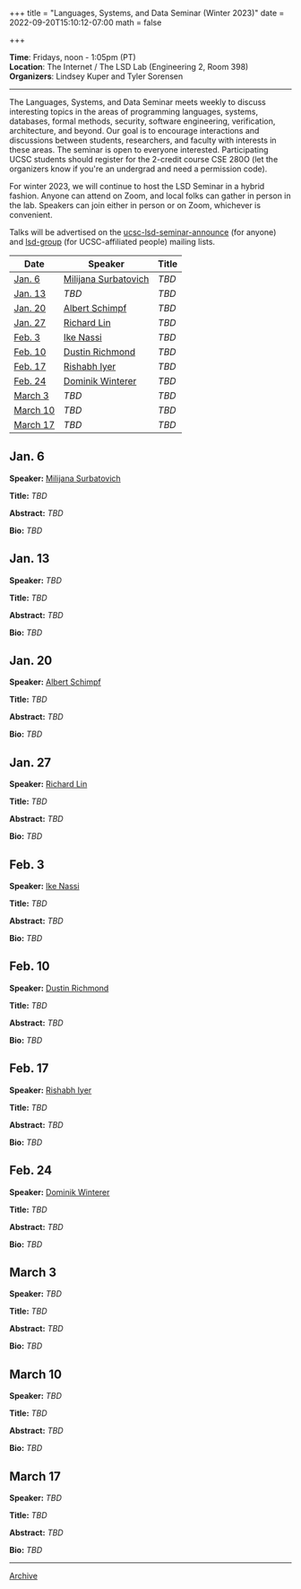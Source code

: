 +++
title = "Languages, Systems, and Data Seminar (Winter 2023)"
date = 2022-09-20T15:10:12-07:00
math = false

+++

**Time**: Fridays, noon - 1:05pm (PT) <br />
**Location**: The Internet / The LSD Lab (Engineering 2, Room 398) <br />
**Organizers**: Lindsey Kuper and Tyler Sorensen <br />

---

The Languages, Systems, and Data Seminar meets weekly to discuss interesting topics in the areas of programming languages, systems, databases, formal methods, security, software engineering, verification, architecture, and beyond.  Our goal is to encourage interactions and discussions between students, researchers, and faculty with interests in these areas.  The seminar is open to everyone interested.  Participating UCSC students should register for the 2-credit course CSE 280O (let the organizers know if you're an undergrad and need a permission code).

For winter 2023, we will continue to host the LSD Seminar in a hybrid fashion.  Anyone can attend on Zoom, and local folks can gather in person in the lab.  Speakers can join either in person or on Zoom, whichever is convenient.

Talks will be advertised on the [ucsc-lsd-seminar-announce](https://groups.google.com/g/ucsc-lsd-seminar-announce) (for anyone) and [lsd-group](https://groups.google.com/a/ucsc.edu/g/lsd-group/members) (for UCSC-affiliated people) mailing lists.

| Date                  | Speaker                                                               | Title                                                             |
|-------                |---------                                                              |---------                                                          |
| [Jan. 6](#jan-6)      | [Milijana Surbatovich](https://msurbatovich.github.io/)               | _TBD_                                                             |
| [Jan. 13](#jan-13)    | _TBD_                                                                 | _TBD_                                                             |
| [Jan. 20](#jan-20)    | [Albert Schimpf](https://pl.cs.uni-kl.de/homepage/en/staff/AlbertSchimpf/) | _TBD_                                                        |
| [Jan. 27](#jan-27)    | [Richard Lin](https://ducky64.github.io/)                             | _TBD_                                                             |
| [Feb. 3](#feb-3)      | [Ike Nassi](https://www.nassi.com/)                                   | _TBD_                                                             |
| [Feb. 10](#feb-10)    | [Dustin Richmond](https://www.dustinrichmond.com/)                    | _TBD_                                                             |
| [Feb. 17](#feb-17)    | [Rishabh Iyer](https://dslab.epfl.ch/people/iyer/)                    | _TBD_                                                             |
| [Feb. 24](#feb-24)    | [Dominik Winterer](https://wintered.github.io/)                       | _TBD_                                                             |
| [March 3](#march-3)   | _TBD_                                                                 | _TBD_                                                             |
| [March 10](#march-10) | _TBD_                                                                 | _TBD_                                                             |
| [March 17](#march-17) | _TBD_                                                                 | _TBD_                                                             |

## Jan. 6

**Speaker:** [Milijana Surbatovich](https://msurbatovich.github.io/)

**Title:** _TBD_

**Abstract:** _TBD_

**Bio:** _TBD_

## Jan. 13

**Speaker:** _TBD_

**Title:** _TBD_

**Abstract:** _TBD_

**Bio:** _TBD_

## Jan. 20

**Speaker:** [Albert Schimpf](https://pl.cs.uni-kl.de/homepage/en/staff/AlbertSchimpf/)

**Title:** _TBD_

**Abstract:** _TBD_

**Bio:** _TBD_

## Jan. 27

**Speaker:** [Richard Lin](https://ducky64.github.io/)

**Title:** _TBD_

**Abstract:** _TBD_

**Bio:** _TBD_

## Feb. 3

**Speaker:** [Ike Nassi](https://www.nassi.com/)

**Title:** _TBD_

**Abstract:** _TBD_

**Bio:** _TBD_

## Feb. 10

**Speaker:** [Dustin Richmond](https://www.dustinrichmond.com/)

**Title:** _TBD_

**Abstract:** _TBD_

**Bio:** _TBD_

## Feb. 17

**Speaker:** [Rishabh Iyer](https://dslab.epfl.ch/people/iyer/)

**Title:** _TBD_

**Abstract:** _TBD_

**Bio:** _TBD_

## Feb. 24

**Speaker:** [Dominik Winterer](https://wintered.github.io/)

**Title:** _TBD_

**Abstract:** _TBD_

**Bio:** _TBD_

## March 3

**Speaker:** _TBD_

**Title:** _TBD_

**Abstract:** _TBD_

**Bio:** _TBD_

## March 10

**Speaker:** _TBD_

**Title:** _TBD_

**Abstract:** _TBD_

**Bio:** _TBD_

## March 17

**Speaker:** _TBD_

**Title:** _TBD_

**Abstract:** _TBD_

**Bio:** _TBD_

---

[Archive](../)
